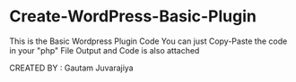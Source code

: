 # Create-WordPress-Basic-Plugin
This is the Basic Wordpress Plugin Code 
You can just Copy-Paste the code in your "php" File
Output and Code is also attached 



CREATED BY : Gautam Juvarajiya

